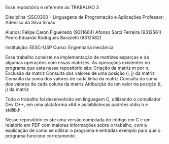 Esse repositório é referente ao TRABALHO 3

Disciplina :SSC0300 - Linguagens de Programação e Aplicações
Professor: Adenilso da Silva Simão

Alunos: Felipe Caron Figueiredo (9311664)
	Afonso Sorci Ferreira (9312561)
	Pedro Eduardo Rodrigues Barazetti (9312582)
	
Instituição: EESC-USP
Curso: Engenharia mecânica

Esse trabalho consiste na implementação de matrizes esparças e de algumas operações com essas matrizes.
As operações existentes no programa que esta nesse repositório são: 
	Criação da matriz m por n.
	Exclusão da matriz
	Consulta dos valores de uma posição (i, j) da matriz
	Consulta da soma dos valores de cada linha da matriz
	Consulta da soma dos valores de cada coluna da matriz
	Atribuição de um valor na posição (i, j) da matriz

Todo o trabalho foi desenvolvido em linguagem C, utilizando o compilador Dev C++, em uma plataforma x64 e as bibliotecas padrões stdio.h e stdlib.h.

Nesse repositório existe uma versão compilada do código em C e um relatório em PDF com maiores informações sobre o trabalho,
com a explicação de como se utilizar o programa e entradas exemplo para que o programa funcione corretamente.
